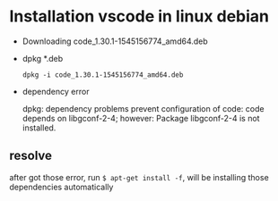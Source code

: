# Installation vscode in linux debian

- Downloading code_1.30.1-1545156774_amd64.deb

- dpkg *.deb
  
  `dpkg -i code_1.30.1-1545156774_amd64.deb`

- dependency error

  dpkg: dependency problems prevent configuration of code:
 code depends on libgconf-2-4; however:
  Package libgconf-2-4 is not installed.


## resolve

  after got those error, run `$ apt-get install -f`, will be installing those dependencies automatically 

